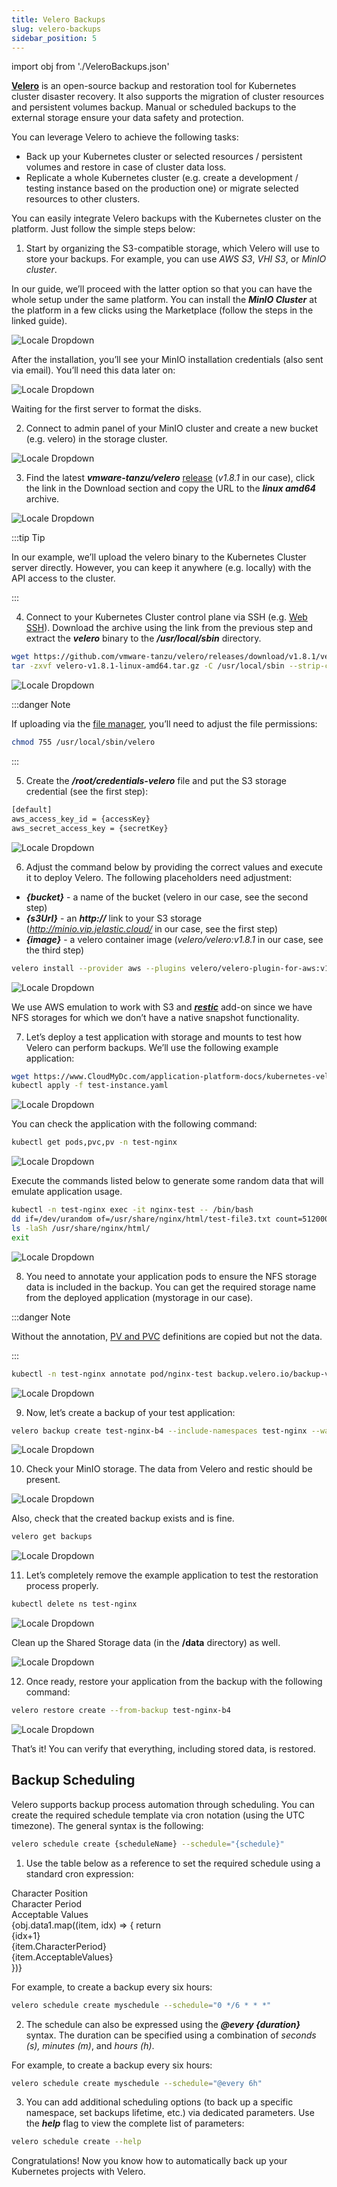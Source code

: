```yaml
---
title: Velero Backups
slug: velero-backups
sidebar_position: 5
---
```


import obj from './VeleroBackups.json'

<!-- ## Kubernetes Cluster: Velero Backups -->

**[Velero](https://velero.io/)** is an open-source backup and restoration tool for Kubernetes cluster disaster recovery. It also supports the migration of cluster resources and persistent volumes backup. Manual or scheduled backups to the external storage ensure your data safety and protection.

You can leverage Velero to achieve the following tasks:

- Back up your Kubernetes cluster or selected resources / persistent volumes and restore in case of cluster data loss.
- Replicate a whole Kubernetes cluster (e.g. create a development / testing instance based on the production one) or migrate selected resources to other clusters.

You can easily integrate Velero backups with the Kubernetes cluster on the platform. Just follow the simple steps below:

1. Start by organizing the S3-compatible storage, which Velero will use to store your backups. For example, you can use _AWS S3_, _VHI S3_, or _MinIO cluster_.

In our guide, we’ll proceed with the latter option so that you can have the whole setup under the same platform. You can install the **_MinIO Cluster_** at the platform in a few clicks using the Marketplace (follow the steps in the linked guide).

<div style={{
    display:'flex',
    justifyContent: 'center',
    margin: '0 0 1rem 0'
}}>

![Locale Dropdown](./img/VeleroBackups/01-minio-cluster-installation.png)

</div>

After the installation, you’ll see your MinIO installation credentials (also sent via email). You’ll need this data later on:

<div style={{
    display:'flex',
    justifyContent: 'center',
    margin: '0 0 1rem 0'
}}>

![Locale Dropdown](./img/VeleroBackups/02-minio-cluster-installed.png)

</div>

Waiting for the first server to format the disks.

2. Connect to admin panel of your MinIO cluster and create a new bucket (e.g. velero) in the storage cluster.

<div style={{
    display:'flex',
    justifyContent: 'center',
    margin: '0 0 1rem 0'
}}>

![Locale Dropdown](./img/VeleroBackups/03-minio-create-bucket.png)

</div>

3. Find the latest **_vmware-tanzu/velero_** [release](https://github.com/vmware-tanzu/velero/releases) (_v1.8.1_ in our case), click the link in the Download section and copy the URL to the **_linux amd64_** archive.

<div style={{
    display:'flex',
    justifyContent: 'center',
    margin: '0 0 1rem 0'
}}>

![Locale Dropdown](./img/VeleroBackups/04-velero-versions.png)

</div>

:::tip Tip

In our example, we’ll upload the velero binary to the Kubernetes Cluster server directly. However, you can keep it anywhere (e.g. locally) with the API access to the cluster.

:::

4. Connect to your Kubernetes Cluster control plane via SSH (e.g. [Web SSH](/deployment-tools/ssh/ssh-access/web-ssh)). Download the archive using the link from the previous step and extract the **_velero_** binary to the **_/usr/local/sbin_** directory.

```bash
wget https://github.com/vmware-tanzu/velero/releases/download/v1.8.1/velero-v1.8.1-linux-amd64.tar.gz
tar -zxvf velero-v1.8.1-linux-amd64.tar.gz -C /usr/local/sbin --strip-components=1 velero-v1.8.1-linux-amd64/velero
```

<div style={{
    display:'flex',
    justifyContent: 'center',
    margin: '0 0 1rem 0'
}}>

![Locale Dropdown](./img/VeleroBackups/05-download-velero.png)

</div>

:::danger Note

If uploading via the [file manager](/application-setting/configuration-file-manager), you’ll need to adjust the file permissions:

```bash
chmod 755 /usr/local/sbin/velero
```

:::

5. Create the **_/root/credentials-velero_** file and put the S3 storage credential (see the first step):

```bash
[default]
aws_access_key_id = {accessKey}
aws_secret_access_key = {secretKey}
```

<div style={{
    display:'flex',
    justifyContent: 'center',
    margin: '0 0 1rem 0'
}}>

![Locale Dropdown](./img/VeleroBackups/06-velero-credentials.png)

</div>

6. Adjust the command below by providing the correct values and execute it to deploy Velero. The following placeholders need adjustment:

- **_{bucket}_** - a name of the bucket (velero in our case, see the second step)
- **_{s3Url}_** - an **_http://_** link to your S3 storage (*http://minio.vip.jelastic.cloud/* in our case, see the first step)
- **_{image}_** - a velero container image (_velero/velero:v1.8.1_ in our case, see the third step)

```bash
velero install --provider aws --plugins velero/velero-plugin-for-aws:v1.4.1 --bucket {bucket} --secret-file ./credentials-velero --use-volume-snapshots=true  --backup-location-config region=default,s3ForcePathStyle="true",s3Url={s3Url} --image {image} --snapshot-location-config region="default" --use-restic
```

<div style={{
    display:'flex',
    justifyContent: 'center',
    margin: '0 0 1rem 0'
}}>

![Locale Dropdown](./img/VeleroBackups/07-velero-install.png)

</div>

We use AWS emulation to work with S3 and **_[restic](https://restic.net/)_** add-on since we have NFS storages for which we don’t have a native snapshot functionality.

7. Let’s deploy a test application with storage and mounts to test how Velero can perform backups. We’ll use the following example application:

```bash
wget https://www.CloudMyDc.com/application-platform-docs/kubernetes-velero-backups/test-instance.yaml
kubectl apply -f test-instance.yaml
```

<div style={{
    display:'flex',
    justifyContent: 'center',
    margin: '0 0 1rem 0'
}}>

![Locale Dropdown](./img/VeleroBackups/08-kubernetes-install-application.png)

</div>

You can check the application with the following command:

```bash
kubectl get pods,pvc,pv -n test-nginx
```

<div style={{
    display:'flex',
    justifyContent: 'center',
    margin: '0 0 1rem 0'
}}>

![Locale Dropdown](./img/VeleroBackups/09-kubernetes-check-application.png)

</div>

Execute the commands listed below to generate some random data that will emulate application usage.

```bash
kubectl -n test-nginx exec -it nginx-test -- /bin/bash
dd if=/dev/urandom of=/usr/share/nginx/html/test-file3.txt count=512000 bs=1024
ls -laSh /usr/share/nginx/html/
exit
```

<div style={{
    display:'flex',
    justifyContent: 'center',
    margin: '0 0 1rem 0'
}}>

![Locale Dropdown](./img/VeleroBackups/10-kubernetes-generate-data.png)

</div>

8. You need to annotate your application pods to ensure the NFS storage data is included in the backup. You can get the required storage name from the deployed application (mystorage in our case).

:::danger Note

Without the annotation, [PV and PVC](https://kubernetes.io/docs/concepts/storage/persistent-volumes/) definitions are copied but not the data.

:::

```bash
kubectl -n test-nginx annotate pod/nginx-test backup.velero.io/backup-volumes=mystorage
```

<div style={{
    display:'flex',
    justifyContent: 'center',
    margin: '0 0 1rem 0'
}}>

![Locale Dropdown](./img/VeleroBackups/11-kubernetes-anotate-application.png)

</div>

9. Now, let’s create a backup of your test application:

```bash
velero backup create test-nginx-b4 --include-namespaces test-nginx --wait
```

<div style={{
    display:'flex',
    justifyContent: 'center',
    margin: '0 0 1rem 0'
}}>

![Locale Dropdown](./img/VeleroBackups/12-velero-create-backup.png)

</div>

10. Check your MinIO storage. The data from Velero and restic should be present.

<div style={{
    display:'flex',
    justifyContent: 'center',
    margin: '0 0 1rem 0'
}}>

![Locale Dropdown](./img/VeleroBackups/13-minio-backup-data.png)

</div>

Also, check that the created backup exists and is fine.

```bash
velero get backups
```

<div style={{
    display:'flex',
    justifyContent: 'center',
    margin: '0 0 1rem 0'
}}>

![Locale Dropdown](./img/VeleroBackups/14-velero-backup-list.png)

</div>

11. Let’s completely remove the example application to test the restoration process properly.

```bash
kubectl delete ns test-nginx
```

<div style={{
    display:'flex',
    justifyContent: 'center',
    margin: '0 0 1rem 0'
}}>

![Locale Dropdown](./img/VeleroBackups/15-kubernetes-delete-namespace.png)

</div>

Clean up the Shared Storage data (in the **/data** directory) as well.

<div style={{
    display:'flex',
    justifyContent: 'center',
    margin: '0 0 1rem 0'
}}>

![Locale Dropdown](./img/VeleroBackups/16-delete-data-in-storage.png)

</div>

12. Once ready, restore your application from the backup with the following command:

```bash
velero restore create --from-backup test-nginx-b4
```

<div style={{
    display:'flex',
    justifyContent: 'center',
    margin: '0 0 1rem 0'
}}>

![Locale Dropdown](./img/VeleroBackups/17-velero-restore-from-backup.png)

</div>

That’s it! You can verify that everything, including stored data, is restored.

## Backup Scheduling

Velero supports backup process automation through scheduling. You can create the required schedule template via cron notation (using the UTC timezone). The general syntax is the following:

```bash
velero schedule create {scheduleName} --schedule="{schedule}"
```

1. Use the table below as a reference to set the required schedule using a standard cron expression:

<div style={{
        width: '100%',
        margin: '0 0 5rem 0',
        borderRadius: '7px',
        overflow: 'hidden',
    }} >
    <div>
        <div style={{
            width: '100%',
            height: 'auto',
            border: '1px solid var(--ifm-toc-border-color)',
            display: 'grid', 
            fontWeight: '500',
            color: 'var(--table-color-primary)',
            background: 'var(--table-bg-primary-t2)', 
            gridTemplateColumns: '1fr 1fr 1fr',
            overflow: 'hidden',
        }}>
            <div style={{
                display: 'flex', 
                alignItems: 'center', 
                justifyContent: 'center',
                padding: '20px',
                wordBreak: 'break-all',
                borderRight: '1px solid var(--ifm-toc-border-color)',
            }}>
                Character Position
            </div>
            <div style={{
                display: 'flex', 
                alignItems: 'center', 
                justifyContent: 'center',
                padding: '20px',
                borderRight: '1px solid var(--ifm-toc-border-color)',
                wordBreak: 'break-all'
            }}>
               Character Period
            </div>
            <div style={{
                display: 'flex', 
                alignItems: 'center', 
                justifyContent: 'center',
                padding: '20px',
                borderRight: '1px solid var(--ifm-toc-border-color)',
                wordBreak: 'break-all'
            }}>
                Acceptable Values
            </div> 
        </div>
        {obj.data1.map((item, idx) => {
          return <div key={idx} style={{
            width: '100%',
            height: 'auto',
            border: '1px solid var(--ifm-toc-border-color)',
            display: 'grid', 
            gridTemplateColumns: '1fr 2fr 1fr',
            fontWeight: '400',
        }}>
            <div style={{
                padding: '20px',
                borderRight: '1px solid var(--ifm-toc-border-color)',
                background: 'var(--table-bg-primary-t1)',
                display: 'flex', 
                alignItems: 'center', 
                justifyContent: 'flex-start',
                wordBreak: 'break-all',
                padding: '20px',
            }}>
                {idx+1}
            </div>
            <div style={{
                padding: '20px',
                wordBreak: 'break-all'
            }}>
                {item.CharacterPeriod}
            </div>
            <div style={{
                wordBreak: 'break-all',
                 padding: '20px',
            }}>
                {item.AcceptableValues}
            </div>
        </div> 
        })}
    </div> 
</div>

For example, to create a backup every six hours:

```bash
velero schedule create myschedule --schedule="0 */6 * * *"
```

2. The schedule can also be expressed using the **_@every {duration}_** syntax. The duration can be specified using a combination of _seconds (s), minutes (m)_, and _hours (h)_.

For example, to create a backup every six hours:

```bash
velero schedule create myschedule --schedule="@every 6h"
```

3. You can add additional scheduling options (to back up a specific namespace, set backups lifetime, etc.) via dedicated parameters. Use the **_help_** flag to view the complete list of parameters:

```bash
velero schedule create --help
```

Congratulations! Now you know how to automatically back up your Kubernetes projects with Velero.
